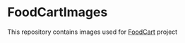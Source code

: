 # FoodCartImages

This repository contains images used for [FoodCart](https://github.com/MahmudMridul/FoodCart) project
